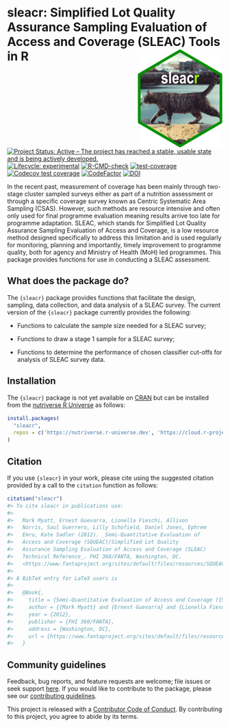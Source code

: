 
<!-- README.md is generated from README.Rmd. Please edit that file -->

# sleacr: Simplified Lot Quality Assurance Sampling Evaluation of Access and Coverage (SLEAC) Tools in R <img src="man/figures/logo.png" width="200px" align="right" />

<!-- badges: start -->

[![Project Status: Active – The project has reached a stable, usable
state and is being actively
developed.](https://www.repostatus.org/badges/latest/active.svg)](https://www.repostatus.org/#active)
[![Lifecycle:
experimental](https://img.shields.io/badge/lifecycle-experimental-orange.svg)](https://www.tidyverse.org/lifecycle/#experimental)
[![R-CMD-check](https://github.com/nutriverse/sleacr/actions/workflows/R-CMD-check.yaml/badge.svg)](https://github.com/nutriverse/sleacr/actions/workflows/R-CMD-check.yaml)
[![test-coverage](https://github.com/nutriverse/sleacr/actions/workflows/test-coverage.yaml/badge.svg)](https://github.com/nutriverse/sleacr/actions/workflows/test-coverage.yaml)
[![Codecov test
coverage](https://codecov.io/gh/nutriverse/sleacr/branch/main/graph/badge.svg)](https://app.codecov.io/gh/nutriverse/sleacr?branch=main)
[![CodeFactor](https://www.codefactor.io/repository/github/nutriverse/sleacr/badge)](https://www.codefactor.io/repository/github/nutriverse/sleacr)
[![DOI](https://zenodo.org/badge/186984529.svg)](https://zenodo.org/badge/latestdoi/186984529)
<!-- badges: end -->

In the recent past, measurement of coverage has been mainly through
two-stage cluster sampled surveys either as part of a nutrition
assessment or through a specific coverage survey known as Centric
Systematic Area Sampling (CSAS). However, such methods are resource
intensive and often only used for final programme evaluation meaning
results arrive too late for programme adaptation. SLEAC, which stands
for Simplified Lot Quality Assurance Sampling Evaluation of Access and
Coverage, is a low resource method designed specifically to address this
limitation and is used regularly for monitoring, planning and
importantly, timely improvement to programme quality, both for agency
and Ministry of Health (MoH) led programmes. This package provides
functions for use in conducting a SLEAC assessment.

## What does the package do?

The `{sleacr}` package provides functions that facilitate the design,
sampling, data collection, and data analysis of a SLEAC survey. The
current version of the `{sleacr}` package currently provides the
following:

  - Functions to calculate the sample size needed for a SLEAC survey;

  - Functions to draw a stage 1 sample for a SLEAC survey;

  - Functions to determine the performance of chosen classifier cut-offs
    for analysis of SLEAC survey data.

## Installation

The `{sleacr}` package is not yet available on
[CRAN](https://cran.r-project.org) but can be installed from the
[nutriverse R Universe](https://nutriverse.r-universe.dev) as follows:

``` r
install.packages(
  "sleacr",
  repos = c('https://nutriverse.r-universe.dev', 'https://cloud.r-project.org')
)
```

## Citation

If you use `{sleacr}` in your work, please cite using the suggested
citation provided by a call to the `citation` function as follows:

``` r
citation("sleacr")
#> To cite sleacr in publications use:
#> 
#>   Mark Myatt, Ernest Guevarra, Lionella Fieschi, Allison
#>   Norris, Saul Guerrero, Lilly Schofield, Daniel Jones, Ephrem
#>   Emru, Kate Sadler (2012). _Semi-Quantitative Evaluation of
#>   Access and Coverage (SQUEAC)/Simplified Lot Quality
#>   Assurance Sampling Evaluation of Access and Coverage (SLEAC)
#>   Technical Reference_. FHI 360/FANTA, Washington, DC.
#>   <https://www.fantaproject.org/sites/default/files/resources/SQUEAC-SLEAC-Technical-Reference-Oct2012_0.pdf>.
#> 
#> A BibTeX entry for LaTeX users is
#> 
#>   @Book{,
#>     title = {Semi-Quantitative Evaluation of Access and Coverage ({SQUEAC})/Simplified Lot Quality Assurance Sampling Evaluation of Access and Coverage ({SLEAC}) Technical Reference},
#>     author = {{Mark Myatt} and {Ernest Guevarra} and {Lionella Fieschi} and {Allison Norris} and {Saul Guerrero} and {Lilly Schofield} and {Daniel Jones} and {Ephrem Emru} and {Kate Sadler}},
#>     year = {2012},
#>     publisher = {FHI 360/FANTA},
#>     address = {Washington, DC},
#>     url = {https://www.fantaproject.org/sites/default/files/resources/SQUEAC-SLEAC-Technical-Reference-Oct2012_0.pdf},
#>   }
```

## Community guidelines

Feedback, bug reports, and feature requests are welcome; file issues or
seek support [here](https://github.com/nutriverse/sleacr/issues). If you
would like to contribute to the package, please see our [contributing
guidelines](https://nutriverse.io/sleacr/CONTRIBUTING.html).

This project is released with a [Contributor Code of
Conduct](https://nutriverse.io/sleacr/CODE_OF_CONDUCT.html). By
contributing to this project, you agree to abide by its terms.
